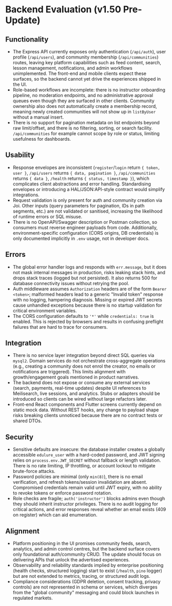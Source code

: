 # Backend Evaluation (v1.50 Pre-Update)

## Functionality
- The Express API currently exposes only authentication (`/api/auth`), user profile (`/api/users`), and community membership (`/api/communities`) routes, leaving key platform capabilities such as feed content, search, lesson management, notifications, and admin workflows unimplemented. The front-end and mobile clients expect these surfaces, so the backend cannot yet drive the experiences shipped in the UI. 
- Role-based workflows are incomplete: there is no instructor onboarding pipeline, no moderation endpoints, and no administrative approval queues even though they are surfaced in other clients. Community ownership also does not automatically create a membership record, meaning newly created communities will not show up in `listByUser` without a manual insert.
- There is no support for pagination metadata on list endpoints beyond raw limit/offset, and there is no filtering, sorting, or search facility. `/api/communities` for example cannot scope by role or status, limiting usefulness for dashboards.

## Usability
- Response envelopes are inconsistent (`register`/`login` return `{ token, user }`, `/api/users` returns `{ data, pagination }`, `/api/communities` returns `{ data }`, `/health` returns `{ status, timestamp }`), which complicates client abstractions and error handling. Standardising envelopes or introducing a HAL/JSON:API-style contract would simplify integrations.
- Request validation is only present for auth and community creation via Joi. Other inputs (query parameters for pagination, IDs in path segments, etc.) are not validated or sanitised, increasing the likelihood of runtime errors or SQL misuse.
- There is no OpenAPI/Swagger description or Postman collection, so consumers must reverse engineer payloads from code. Additionally, environment-specific configuration (CORS origins, DB credentials) is only documented implicitly in `.env` usage, not in developer docs.

## Errors
- The global error handler logs and responds with `err.message`, but it does not mask internal messages in production, risks leaking stack hints, and drops stack traces (logged but not persisted). It also returns 500 for database connectivity issues without retrying the pool.
- Auth middleware assumes `Authorization` headers are of the form `Bearer <token>`; malformed headers lead to a generic "Invalid token" response with no logging, hampering diagnosis. Missing or expired JWT secrets cause unhandled exceptions because there is no startup validation for critical environment variables.
- The CORS configuration defaults to `'*'` while `credentials: true` is enabled. This is rejected by browsers and results in confusing preflight failures that are hard to trace for consumers.

## Integration
- There is no service layer integration beyond direct SQL queries via `mysql2`. Domain services do not orchestrate cross-aggregate operations (e.g., creating a community does not enrol the creator, no emails or notifications are triggered). This limits alignment with growth/engagement goals mentioned in product narratives.
- The backend does not expose or consume any external services (search, payments, real-time updates) despite UI references to Meilisearch, live sessions, and analytics. Stubs or adapters should be introduced so clients can be wired without large refactors later.
- Front-end React components and Flutter screens currently depend on static mock data. Without REST hooks, any change to payload shape risks breaking clients unnoticed because there are no contract tests or shared DTOs.

## Security
- Sensitive defaults are insecure: the database installer creates a globally accessible `edulure_user` with a hard-coded password, and JWT signing relies on `process.env.JWT_SECRET` without fallback or length validation. There is no rate limiting, IP throttling, or account lockout to mitigate brute-force attacks.
- Password policies are minimal (only `min(8)`), there is no email verification, and refresh tokens/session invalidation are absent. Compromised credentials remain valid until JWT expiry, with no ability to revoke tokens or enforce password rotation.
- Role checks are fragile; `auth('instructor')` blocks admins even though they should inherit instructor privileges. There is no audit logging for critical actions, and error responses reveal whether an email exists (409 on register) which can aid enumeration.

## Alignment
- Platform positioning in the UI promises community feeds, search, analytics, and admin control centres, but the backend surface covers only foundational auth/community CRUD. The update should focus on delivering APIs that unlock the advertised experiences.
- Observability and reliability standards implied by enterprise positioning (health checks, structured logging) start to exist (`/health`, `pino` logger) but are not extended to metrics, tracing, or structured audit logs.
- Compliance considerations (GDPR deletion, consent tracking, privacy controls) are not represented in schema or services, which diverges from the "global community" messaging and could block launches in regulated markets.
